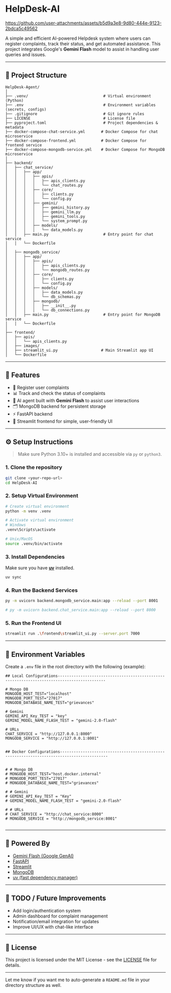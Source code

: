 # HelpDesk-AI
 
 

https://github.com/user-attachments/assets/b5d9a3e8-9d80-444e-9123-2bdca5c49562



A simple and efficient AI-powered Helpdesk system where users can register complaints, track their status, and get automated assistance. This project integrates Google's **Gemini Flash** model to assist in handling user queries and issues.
 
---

## 📁 Project Structure

```
HelpDesk-Agent/
│
├── .venv/                                 # Virtual environment (Python)
├── .env                                   # Environment variables (secrets, configs)
├── .gitignore                             # Git ignore rules
├── LICENSE                                # License file
├── pyproject.toml                         # Project dependencies & metadata
├── docker-compose-chat-service.yml       # Docker Compose for chat microservice
├── docker-compose-frontend.yml           # Docker Compose for frontend service
├── docker-compose-mongodb-service.yml    # Docker Compose for MongoDB microservice
│
├── backend/
│   ├── chat_service/
│   │   ├── app/
│   │   │   ├── apis/
│   │   │   │   ├── apis_clients.py
│   │   │   │   └── chat_routes.py
│   │   │   ├── core/
│   │   │   │   ├── clients.py
│   │   │   │   └── config.py
│   │   │   ├── gemini/
│   │   │   │   ├── gemini_history.py
│   │   │   │   ├── gemini_llm.py
│   │   │   │   ├── gemini_tools.py
│   │   │   │   └── system_prompt.py
│   │   │   ├── models/
│   │   │   │   └── data_models.py
│   │   ├── main.py                        # Entry point for chat service
│   │   └── Dockerfile
│
│   ├── mongodb_service/
│   │   ├── app/
│   │   │   ├── apis/
│   │   │   │   ├── apis_clients.py
│   │   │   │   └── mongodb_routes.py
│   │   │   ├── core/
│   │   │   │   ├── clients.py
│   │   │   │   └── config.py
│   │   │   ├── models/
│   │   │   │   ├── data_models.py
│   │   │   │   └── db_schemas.py
│   │   │   ├── mongodb/
│   │   │   │   ├── __init__.py
│   │   │   │   └── db_connections.py
│   │   ├── main.py                        # Entry point for MongoDB service
│   │   └── Dockerfile
│
├── frontend/
│   ├── apis/
│   │   └── apis_clients.py
│   ├── images/
│   ├── streamlit_ui.py                   # Main Streamlit app UI
│   └── Dockerfile

```

---

## 🚀 Features

* 📝 Register user complaints
* 📊 Track and check the status of complaints
* 🤖 AI agent built with **Gemini Flash** to assist user interactions
* 🗂️ MongoDB backend for persistent storage
* ⚡ FastAPI backend
* 🎨 Streamlit frontend for simple, user-friendly UI

---



## ⚙️ Setup Instructions

> Make sure Python 3.10+ is installed and accessible via `py` or `python3`.

### 1. Clone the repository

```bash
git clone <your-repo-url>
cd HelpDesk-AI
```

### 2. Setup Virtual Environment

```bash
# Create virtual environment
python -m venv .venv

# Activate virtual environment
# Windows
.venv\Scripts\activate

# Unix/MacOS
source .venv/bin/activate
```

### 3. Install Dependencies

Make sure you have [**uv**](https://github.com/astral-sh/uv) installed.

```bash
uv sync
```

### 4. Run the Backend Services

```bash
py -m uvicorn backend.mongodb_service.main:app --reload --port 8001
```

```bash
# py -m uvicorn backend.chat_service.main:app --reload --port 8000
```

### 5. Run the Frontend UI

```bash
streamlit run .\frontend\streamlit_ui.py --server.port 7000
```

---

## 🔐 Environment Variables

Create a `.env` file in the root directory with the following (example):

```env
## Local Configurations-------------------------------------------------------------------------------------------

# Mongo DB
MONGODB_HOST_TEST="localhost"
MONGODB_PORT_TEST="27017"
MONGODB_DATABASE_NAME_TEST="grievances"

# Gemini
GEMINI_API_Key_TEST = "key"
GEMINI_MODEL_NAME_FLASH_TEST = "gemini-2.0-flash"

# URLs
CHAT_SERVICE = "http://127.0.0.1:8000"
MONGODB_SERVICE = "http://127.0.0.1:8001"


## Docker Configurations-------------------------------------------------------------------------------------------


# # Mongo DB
# MONGODB_HOST_TEST="host.docker.internal"
# MONGODB_PORT_TEST="27017"
# MONGODB_DATABASE_NAME_TEST="grievances"

# # Gemini
# GEMINI_API_Key_TEST = "Key"
# GEMINI_MODEL_NAME_FLASH_TEST = "gemini-2.0-flash"

# # URLs
# CHAT_SERVICE = "http://chat_service:8000"
# MONGODB_SERVICE = "http://mongodb_service:8001"


```

---

## 🧠 Powered By

* [Gemini Flash (Google GenAI)](https://ai.google.dev/)
* [FastAPI](https://fastapi.tiangolo.com/)
* [Streamlit](https://streamlit.io/)
* [MongoDB](https://www.mongodb.com/)
* [uv (fast dependency manager)](https://github.com/astral-sh/uv)

---

## 📌 TODO / Future Improvements

* Add login/authentication system
* Admin dashboard for complaint management
* Notification/email integration for updates
* Improve UI/UX with chat-like interface

---

## 📃 License

This project is licensed under the MIT License - see the [LICENSE](https://chatgpt.com/c/LICENSE) file for details.

---

Let me know if you want me to auto-generate a `README.md` file in your directory structure as well.
